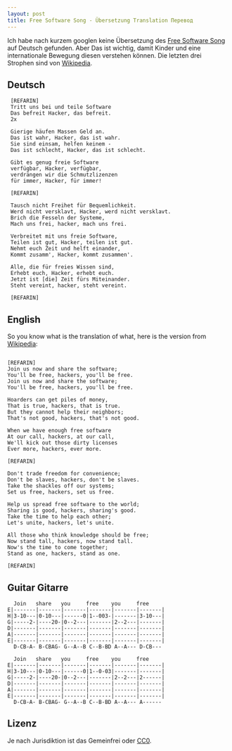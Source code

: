 ```yaml
---
layout: post
title: Free Software Song - Übersetzung Translation Перевод
---
```


Ich habe nach kurzem googlen keine Übersetzung des
[Free Software Song](https://www.gnu.org/music/free-software-song.de.html) auf 
Deutsch gefunden.
Aber Das ist wichtig, damit Kinder und eine internationale Bewegung diesen
verstehen können.
Die letzten drei Strophen sind von [Wikipedia](https://en.wikipedia.org/wiki/Free_Software_Song#Additional_verses).

Deutsch
-------

```
 [REFARIN]
 Tritt uns bei und teile Software 
 Das befreit Hacker, das befreit.
 2x

 Gierige häufen Massen Geld an.
 Das ist wahr, Hacker, das ist wahr.
 Sie sind einsam, helfen keinem -
 Das ist schlecht, Hacker, das ist schlecht.

 Gibt es genug freie Software
 verfügbar, Hacker, verfügbar,
 verdrängen wir die Schmutzlizenzen
 für immer, Hacker, für immer!

 [REFARIN]

 Tausch nicht Freihet für Bequemlichkeit.
 Werd nicht versklavt, Hacker, werd nicht versklavt.
 Brich die Fesseln der Systeme,
 Mach uns frei, hacker, mach uns frei.
 
 Verbreitet mit uns freie Software,
 Teilen ist gut, Hacker, teilen ist gut.
 Nehmt euch Zeit und helft einander,
 Kommt zusamm', Hacker, kommt zusammen'.
 
 Alle, die für freies Wissen sind,
 Erhebt euch, Hacker, erhebt euch.
 Jetzt ist [die] Zeit fürs Miteinander.
 Steht vereint, hacker, steht vereint.
 
 [REFARIN]

```

English
-------

So you know what is the translation of what, here is the version from
[Wikipedia](https://en.wikipedia.org/wiki/Free_Software_Song):

```

[REFARIN]
Join us now and share the software;
You'll be free, hackers, you'll be free.
Join us now and share the software;
You'll be free, hackers, you'll be free.

Hoarders can get piles of money,
That is true, hackers, that is true.
But they cannot help their neighbors;
That's not good, hackers, that's not good.

When we have enough free software
At our call, hackers, at our call,
We'll kick out those dirty licenses
Ever more, hackers, ever more.

[REFARIN]

Don't trade freedom for convenience;
Don't be slaves, hackers, don't be slaves.
Take the shackles off our systems;
Set us free, hackers, set us free.

Help us spread free software to the world;
Sharing is good, hackers, sharing's good.
Take the time to help each other;
Let's unite, hackers, let's unite.

All those who think knowledge should be free;
Now stand tall, hackers, now stand tall.
Now's the time to come together;
Stand as one, hackers, stand as one. 

[REFARIN]

```

Guitar Gitarre
--------------

```
  Join   share   you     free    you     free
E|-------|-------|-------|-------|-------|-------|
H|3-10---|0-10---|------0|1--003-|-------|3-10---|
G|-----2-|----20-|0--2---|-------|2--2---|-------|
D|-------|-------|-------|-------|-------|-------|
A|-------|-------|-------|-------|-------|-------|
E|-------|-------|-------|-------|-------|-------|
  D-CB-A- B-CBAG- G--A--B C--B-BD A--A--- D-CB---

  Join   share   you     free    you     free
E|-------|-------|-------|-------|-------|-------|
H|3-10---|0-10---|------0|1--0-03|-------|-------|
G|-----2-|----20-|0--2---|-------|2--2---|2------|
D|-------|-------|-------|-------|-------|-------|
A|-------|-------|-------|-------|-------|-------|
E|-------|-------|-------|-------|-------|-------|
  D-CB-A- B-CBAG- G--A--B C--B-BD A--A--- A------

```

Lizenz
------

Je nach Jurisdiktion ist das Gemeinfrei oder [CC0](https://creativecommons.org/choose/zero/).

